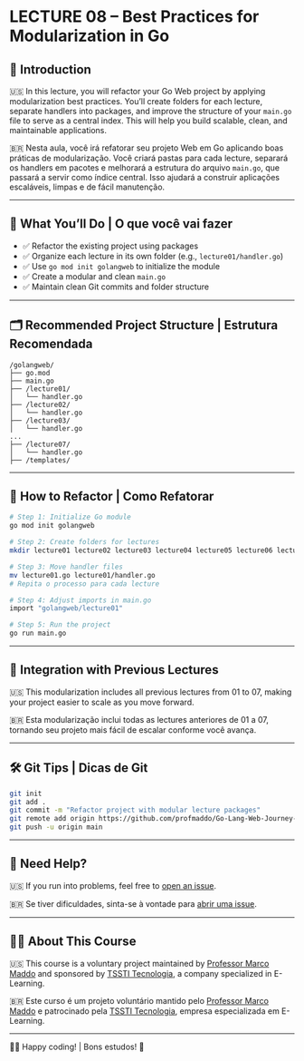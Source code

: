 # LECTURE 08 – Best Practices for Modularization in Go

## 🧭 Introduction

🇺🇸 In this lecture, you will refactor your Go Web project by applying modularization best practices. You’ll create folders for each lecture, separate handlers into packages, and improve the structure of your `main.go` file to serve as a central index. This will help you build scalable, clean, and maintainable applications.

🇧🇷 Nesta aula, você irá refatorar seu projeto Web em Go aplicando boas práticas de modularização. Você criará pastas para cada lecture, separará os handlers em pacotes e melhorará a estrutura do arquivo `main.go`, que passará a servir como índice central. Isso ajudará a construir aplicações escaláveis, limpas e de fácil manutenção.

---

## 🧪 What You’ll Do | O que você vai fazer

- ✅ Refactor the existing project using packages  
- ✅ Organize each lecture in its own folder (e.g., `lecture01/handler.go`)  
- ✅ Use `go mod init golangweb` to initialize the module  
- ✅ Create a modular and clean `main.go`  
- ✅ Maintain clean Git commits and folder structure

---

## 🗂️ Recommended Project Structure | Estrutura Recomendada

```
/golangweb/
├── go.mod
├── main.go
├── /lecture01/
│   └── handler.go
├── /lecture02/
│   └── handler.go
├── /lecture03/
│   └── handler.go
...
├── /lecture07/
│   └── handler.go
├── /templates/
```

---

## 🧰 How to Refactor | Como Refatorar

```bash
# Step 1: Initialize Go module
go mod init golangweb

# Step 2: Create folders for lectures
mkdir lecture01 lecture02 lecture03 lecture04 lecture05 lecture06 lecture07

# Step 3: Move handler files
mv lecture01.go lecture01/handler.go
# Repita o processo para cada lecture

# Step 4: Adjust imports in main.go
import "golangweb/lecture01"

# Step 5: Run the project
go run main.go
```

---

## 🔁 Integration with Previous Lectures

🇺🇸 This modularization includes all previous lectures from 01 to 07, making your project easier to scale as you move forward.

🇧🇷 Esta modularização inclui todas as lectures anteriores de 01 a 07, tornando seu projeto mais fácil de escalar conforme você avança.

---

## 🛠 Git Tips | Dicas de Git

```bash
git init
git add .
git commit -m "Refactor project with modular lecture packages"
git remote add origin https://github.com/profmaddo/Go-Lang-Web-Journey-with-Marco-Maddo.git
git push -u origin main
```

---

## 🙋 Need Help?

🇺🇸 If you run into problems, feel free to [open an issue](https://github.com/profmaddo/Go-Lang-Web-Journey-with-Marco-Maddo.git/issues).

🇧🇷 Se tiver dificuldades, sinta-se à vontade para [abrir uma issue](https://github.com/profmaddo/Go-Lang-Web-Journey-with-Marco-Maddo.git/issues).

---

## 👨‍🏫 About This Course

🇺🇸 This course is a voluntary project maintained by [Professor Marco Maddo](https://www.linkedin.com/in/marcomaddo/) and sponsored by [TSSTI Tecnologia](https://www.linkedin.com/company/tssti/?viewAsMember=true), a company specialized in E-Learning.

🇧🇷 Este curso é um projeto voluntário mantido pelo [Professor Marco Maddo](https://www.linkedin.com/in/marcomaddo/) e patrocinado pela [TSSTI Tecnologia](https://www.linkedin.com/company/tssti/?viewAsMember=true), empresa especializada em E-Learning.

---

👨‍🏫 Happy coding! | Bons estudos! 🚀
